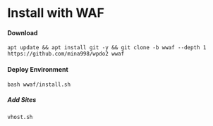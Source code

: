 # Install with WAF

#### Download
```
apt update && apt install git -y && git clone -b wwaf --depth 1 https://github.com/mina998/wpdo2 wwaf
```

#### Deploy Environment
```
bash wwaf/install.sh
```

##### Add Sites
```
vhost.sh
```
